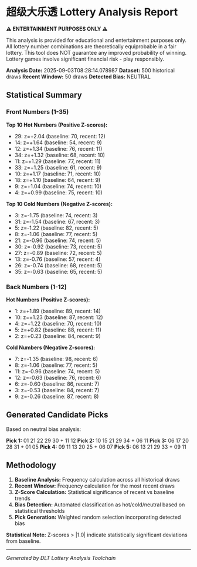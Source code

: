# 超级大乐透 Lottery Analysis Report

**⚠️ ENTERTAINMENT PURPOSES ONLY ⚠️**

This analysis is provided for educational and entertainment purposes only.
All lottery number combinations are theoretically equiprobable in a fair lottery.
This tool does NOT guarantee any improved probability of winning.
Lottery games involve significant financial risk - play responsibly.

**Analysis Date:** 2025-09-03T08:28:14.078987
**Dataset:** 500 historical draws
**Recent Window:** 50 draws
**Detected Bias:** NEUTRAL

## Statistical Summary

### Front Numbers (1-35)
**Top 10 Hot Numbers (Positive Z-scores):**
- 29: z=+2.04 (baseline: 70, recent: 12)
- 14: z=+1.64 (baseline: 54, recent: 9)
- 12: z=+1.34 (baseline: 76, recent: 11)
- 34: z=+1.32 (baseline: 68, recent: 10)
- 11: z=+1.29 (baseline: 77, recent: 11)
- 33: z=+1.25 (baseline: 61, recent: 9)
- 10: z=+1.17 (baseline: 71, recent: 10)
- 18: z=+1.10 (baseline: 64, recent: 9)
-  9: z=+1.04 (baseline: 74, recent: 10)
-  4: z=+0.99 (baseline: 75, recent: 10)

**Top 10 Cold Numbers (Negative Z-scores):**
-  3: z=-1.75 (baseline: 74, recent: 3)
- 31: z=-1.54 (baseline: 67, recent: 3)
-  5: z=-1.22 (baseline: 82, recent: 5)
-  8: z=-1.06 (baseline: 77, recent: 5)
- 21: z=-0.96 (baseline: 74, recent: 5)
- 30: z=-0.92 (baseline: 73, recent: 5)
- 27: z=-0.89 (baseline: 72, recent: 5)
- 13: z=-0.76 (baseline: 57, recent: 4)
- 26: z=-0.74 (baseline: 68, recent: 5)
- 35: z=-0.63 (baseline: 65, recent: 5)

### Back Numbers (1-12)
**Hot Numbers (Positive Z-scores):**
-  1: z=+1.89 (baseline: 89, recent: 14)
- 10: z=+1.23 (baseline: 87, recent: 12)
-  4: z=+1.22 (baseline: 70, recent: 10)
-  5: z=+0.82 (baseline: 88, recent: 11)
-  2: z=+0.23 (baseline: 84, recent: 9)

**Cold Numbers (Negative Z-scores):**
-  7: z=-1.35 (baseline: 98, recent: 6)
-  8: z=-1.06 (baseline: 77, recent: 5)
- 11: z=-0.96 (baseline: 74, recent: 5)
- 12: z=-0.63 (baseline: 76, recent: 6)
-  6: z=-0.60 (baseline: 86, recent: 7)
-  3: z=-0.53 (baseline: 84, recent: 7)
-  9: z=-0.26 (baseline: 87, recent: 8)

## Generated Candidate Picks

Based on neutral bias analysis:

**Pick 1:** 01 21 22 29 30 + 11 12
**Pick 2:** 10 15 21 29 34 + 06 11
**Pick 3:** 06 17 20 28 31 + 01 05
**Pick 4:** 09 11 13 20 25 + 06 07
**Pick 5:** 06 13 21 29 33 + 09 11

## Methodology

1. **Baseline Analysis:** Frequency calculation across all historical draws
2. **Recent Window:** Frequency calculation for the most recent draws
3. **Z-Score Calculation:** Statistical significance of recent vs baseline trends
4. **Bias Detection:** Automated classification as hot/cold/neutral based on statistical thresholds
5. **Pick Generation:** Weighted random selection incorporating detected bias

**Statistical Note:** Z-scores > |1.0| indicate statistically significant deviations from baseline.

---
*Generated by DLT Lottery Analysis Toolchain*